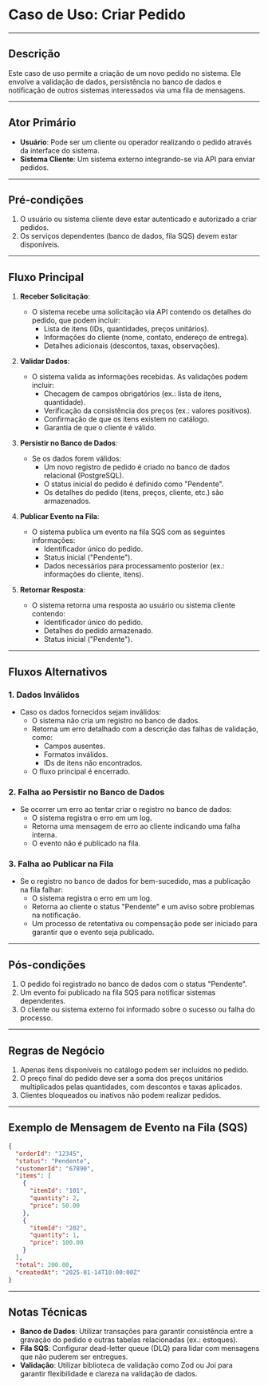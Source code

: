 # Caso de Uso: Criar Pedido

---

## Descrição
Este caso de uso permite a criação de um novo pedido no sistema. Ele envolve a validação de dados, persistência no banco de dados e notificação de outros sistemas interessados via uma fila de mensagens.

---

## Ator Primário
- **Usuário**: Pode ser um cliente ou operador realizando o pedido através da interface do sistema.
- **Sistema Cliente**: Um sistema externo integrando-se via API para enviar pedidos.

---

## Pré-condições
1. O usuário ou sistema cliente deve estar autenticado e autorizado a criar pedidos.
2. Os serviços dependentes (banco de dados, fila SQS) devem estar disponíveis.

---

## Fluxo Principal

1. **Receber Solicitação**:
   - O sistema recebe uma solicitação via API contendo os detalhes do pedido, que podem incluir:
     - Lista de itens (IDs, quantidades, preços unitários).
     - Informações do cliente (nome, contato, endereço de entrega).
     - Detalhes adicionais (descontos, taxas, observações).

2. **Validar Dados**:
   - O sistema valida as informações recebidas. As validações podem incluir:
     - Checagem de campos obrigatórios (ex.: lista de itens, quantidade).
     - Verificação da consistência dos preços (ex.: valores positivos).
     - Confirmação de que os itens existem no catálogo.
     - Garantia de que o cliente é válido.

3. **Persistir no Banco de Dados**:
   - Se os dados forem válidos:
     - Um novo registro de pedido é criado no banco de dados relacional (PostgreSQL).
     - O status inicial do pedido é definido como "Pendente".
     - Os detalhes do pedido (itens, preços, cliente, etc.) são armazenados.

4. **Publicar Evento na Fila**:
   - O sistema publica um evento na fila SQS com as seguintes informações:
     - Identificador único do pedido.
     - Status inicial ("Pendente").
     - Dados necessários para processamento posterior (ex.: informações do cliente, itens).

5. **Retornar Resposta**:
   - O sistema retorna uma resposta ao usuário ou sistema cliente contendo:
     - Identificador único do pedido.
     - Detalhes do pedido armazenado.
     - Status inicial ("Pendente").

---

## Fluxos Alternativos

### 1. Dados Inválidos
   - Caso os dados fornecidos sejam inválidos:
     - O sistema não cria um registro no banco de dados.
     - Retorna um erro detalhado com a descrição das falhas de validação, como:
       - Campos ausentes.
       - Formatos inválidos.
       - IDs de itens não encontrados.
     - O fluxo principal é encerrado.

### 2. Falha ao Persistir no Banco de Dados
   - Se ocorrer um erro ao tentar criar o registro no banco de dados:
     - O sistema registra o erro em um log.
     - Retorna uma mensagem de erro ao cliente indicando uma falha interna.
     - O evento não é publicado na fila.

### 3. Falha ao Publicar na Fila
   - Se o registro no banco de dados for bem-sucedido, mas a publicação na fila falhar:
     - O sistema registra o erro em um log.
     - Retorna ao cliente o status "Pendente" e um aviso sobre problemas na notificação.
     - Um processo de retentativa ou compensação pode ser iniciado para garantir que o evento seja publicado.

---

## Pós-condições
1. O pedido foi registrado no banco de dados com o status "Pendente".
2. Um evento foi publicado na fila SQS para notificar sistemas dependentes.
3. O cliente ou sistema externo foi informado sobre o sucesso ou falha do processo.

---

## Regras de Negócio
1. Apenas itens disponíveis no catálogo podem ser incluídos no pedido.
2. O preço final do pedido deve ser a soma dos preços unitários multiplicados pelas quantidades, com descontos e taxas aplicados.
3. Clientes bloqueados ou inativos não podem realizar pedidos.

---

## Exemplo de Mensagem de Evento na Fila (SQS)

```json
{
  "orderId": "12345",
  "status": "Pendente",
  "customerId": "67890",
  "items": [
    {
      "itemId": "101",
      "quantity": 2,
      "price": 50.00
    },
    {
      "itemId": "202",
      "quantity": 1,
      "price": 100.00
    }
  ],
  "total": 200.00,
  "createdAt": "2025-01-14T10:00:00Z"
}
```

---

## Notas Técnicas
- **Banco de Dados**: Utilizar transações para garantir consistência entre a gravação do pedido e outras tabelas relacionadas (ex.: estoques).
- **Fila SQS**: Configurar dead-letter queue (DLQ) para lidar com mensagens que não puderem ser entregues.
- **Validação**: Utilizar biblioteca de validação como Zod ou Joi para garantir flexibilidade e clareza na validação de dados.
